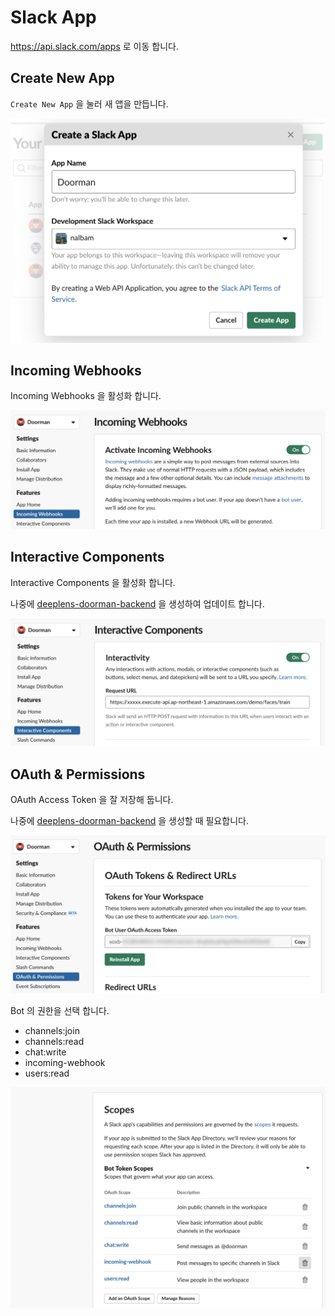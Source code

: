 # Slack App

https://api.slack.com/apps 로 이동 합니다.

## Create New App

`Create New App` 을 눌러 새 앱을 만듭니다.

![Create New App](./images/slack-01.png)

## Incoming Webhooks

Incoming Webhooks 을 활성화 합니다.

![Incoming Webhooks](./images/slack-02.png)

## Interactive Components

Interactive Components 을 활성화 합니다.

나중에 [deeplens-doorman-backend](https://github.com/nalbam/deeplens-doorman-backend) 을 생성하여 업데이트 합니다.

![Interactive Components](./images/slack-03.png)

## OAuth & Permissions

OAuth Access Token 을 잘 저장해 둡니다.

나중에 [deeplens-doorman-backend](https://github.com/nalbam/deeplens-doorman-backend) 을 생성할 때 필요합니다.

![Bot User OAuth Access Token](./images/slack-04.png)

Bot 의 권한을 선택 합니다.

* channels:join
* channels:read
* chat:write
* incoming-webhook
* users:read

![Scopes](./images/slack-05.png)
